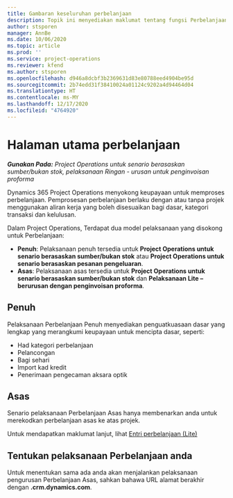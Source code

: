 ```yaml
---
title: Gambaran keseluruhan perbelanjaan
description: Topik ini menyediakan maklumat tentang fungsi Perbelanjaan dalam Project Operations.
author: stsporen
manager: AnnBe
ms.date: 10/06/2020
ms.topic: article
ms.prod: ''
ms.service: project-operations
ms.reviewer: kfend
ms.author: stsporen
ms.openlocfilehash: d946a8dcbf3b2369631d83e80788eed4904be95d
ms.sourcegitcommit: 2b74edd31f38410024a01124c9202a4d94464d04
ms.translationtype: HT
ms.contentlocale: ms-MY
ms.lasthandoff: 12/17/2020
ms.locfileid: "4764920"
---
```

# <a name="expense-home-page"></a>Halaman utama perbelanjaan

_**Gunakan Pada:** Project Operations untuk senario berasaskan sumber/bukan stok, pelaksanaan Ringan - urusan untuk penginvoisan proforma_


Dynamics 365 Project Operations menyokong keupayaan untuk memproses perbelanjaan. Pemprosesan perbelanjaan berlaku dengan atau tanpa projek menggunakan aliran kerja yang boleh disesuaikan bagi dasar, kategori transaksi dan kelulusan.

Dalam Project Operations, Terdapat dua model pelaksanaan yang disokong untuk Perbelanjaan: 

- **Penuh**: Pelaksanaan penuh tersedia untuk **Project Operations untuk senario berasaskan sumber/bukan stok** atau **Project Operations untuk senario berasaskan pesanan pengeluaran**.
- **Asas**: Pelaksanaan asas tersedia untuk **Project Operations untuk senario berasaskan sumber/bukan stok** dan **Pelaksanaan Lite – berurusan dengan penginvoisan proforma**.

## <a name="full"></a>Penuh 
Pelaksanaan Perbelanjaan Penuh menyediakan penguatkuasaan dasar yang lengkap yang merangkumi keupayaan untuk mencipta dasar, seperti:

  - Had kategori perbelanjaan
  - Pelancongan
  - Bagi sehari
  - Import kad kredit
  - Penerimaan pengecaman aksara optik

## <a name="basic"></a>Asas 
Senario pelaksanaan Perbelanjaan Asas hanya membenarkan anda untuk merekodkan perbelanjaan asas ke atas projek. 

Untuk mendapatkan maklumat lanjut, lihat [Entri perbelanjaan (Lite)](basic-expense.md)

## <a name="determine-your-expense-deployment"></a>Tentukan pelaksanaan Perbelanjaan anda
Untuk menentukan sama ada anda akan menjalankan pelaksanaan pengurusan Perbelanjaan Asas, sahkan bahawa URL alamat berakhir dengan **.crm.dynamics.com**. 
